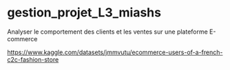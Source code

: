 # gestion_projet_L3_miashs
 Analyser le comportement des clients et les ventes sur une plateforme E-commerce


https://www.kaggle.com/datasets/jmmvutu/ecommerce-users-of-a-french-c2c-fashion-store